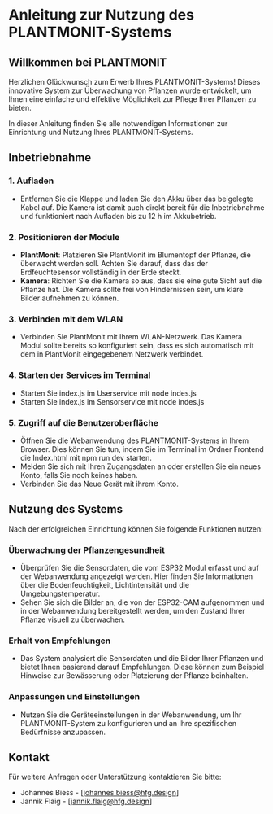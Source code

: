 # Anleitung zur Nutzung des PLANTMONIT-Systems

## Willkommen bei PLANTMONIT

Herzlichen Glückwunsch zum Erwerb Ihres PLANTMONIT-Systems! Dieses innovative System zur Überwachung von Pflanzen wurde entwickelt, um Ihnen eine einfache und effektive Möglichkeit zur Pflege Ihrer Pflanzen zu bieten. 

In dieser Anleitung finden Sie alle notwendigen Informationen zur Einrichtung und Nutzung Ihres PLANTMONIT-Systems.

## Inbetriebnahme

### 1. Aufladen

- Entfernen Sie die Klappe und laden Sie den Akku über das beigelegte Kabel auf. Die Kamera ist damit auch direkt bereit für die Inbetriebnahme und funktioniert nach Aufladen bis zu 12 h im Akkubetrieb.

### 2. Positionieren der Module

- **PlantMonit**: Platzieren Sie PlantMonit im Blumentopf der Pflanze, die überwacht werden soll. Achten Sie darauf, dass das der Erdfeuchtesensor vollständig in der Erde steckt.
- **Kamera**: Richten Sie die Kamera so aus, dass sie eine gute Sicht auf die Pflanze hat. Die Kamera sollte frei von Hindernissen sein, um klare Bilder aufnehmen zu können.

### 3. Verbinden mit dem WLAN

- Verbinden Sie PlantMonit mit Ihrem WLAN-Netzwerk. Das Kamera Modul sollte bereits so konfiguriert sein, dass es sich automatisch mit dem in PlantMonit eingegebenem Netzwerk verbindet.

### 4. Starten der Services im Terminal

- Starten Sie index.js im Userservice mit node indes.js
- Starten Sie index.js im Sensorservice mit node indes.js

### 5. Zugriff auf die Benutzeroberfläche

- Öffnen Sie die Webanwendung des PLANTMONIT-Systems in Ihrem Browser. Dies können Sie tun, indem Sie im Terminal im Ordner Frontend die Index.html mit npm run dev starten.
- Melden Sie sich mit Ihren Zugangsdaten an oder erstellen Sie ein neues Konto, falls Sie noch keines haben.
- Verbinden Sie das Neue Gerät mit ihrem Konto.

## Nutzung des Systems

Nach der erfolgreichen Einrichtung können Sie folgende Funktionen nutzen:

### Überwachung der Pflanzengesundheit

- Überprüfen Sie die Sensordaten, die vom ESP32 Modul erfasst und auf der Webanwendung angezeigt werden. Hier finden Sie Informationen über die Bodenfeuchtigkeit, Lichtintensität und die Umgebungstemperatur.
- Sehen Sie sich die Bilder an, die von der ESP32-CAM aufgenommen und in der Webanwendung bereitgestellt werden, um den Zustand Ihrer Pflanze visuell zu überwachen.

### Erhalt von Empfehlungen

- Das System analysiert die Sensordaten und die Bilder Ihrer Pflanzen und bietet Ihnen basierend darauf Empfehlungen. Diese können zum Beispiel Hinweise zur Bewässerung oder Platzierung der Pflanze beinhalten.

### Anpassungen und Einstellungen

- Nutzen Sie die Geräteeinstellungen in der Webanwendung, um Ihr PLANTMONIT-System zu konfigurieren und an Ihre spezifischen Bedürfnisse anzupassen.

## Kontakt

Für weitere Anfragen oder Unterstützung kontaktieren Sie bitte:

- Johannes Biess - [johannes.biess@hfg.design]
- Jannik Flaig - [jannik.flaig@hfg.design]
